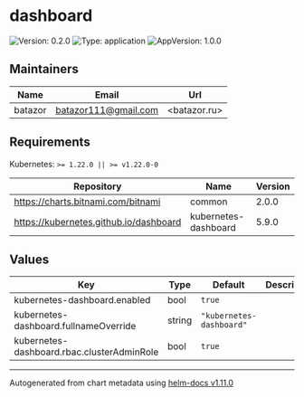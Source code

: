 # dashboard

![Version: 0.2.0](https://img.shields.io/badge/Version-0.2.0-informational?style=flat-square) ![Type: application](https://img.shields.io/badge/Type-application-informational?style=flat-square) ![AppVersion: 1.0.0](https://img.shields.io/badge/AppVersion-1.0.0-informational?style=flat-square)

## Maintainers

| Name | Email | Url |
| ---- | ------ | --- |
| batazor | <batazor111@gmail.com> | <batazor.ru> |

## Requirements

Kubernetes: `>= 1.22.0 || >= v1.22.0-0`

| Repository | Name | Version |
|------------|------|---------|
| https://charts.bitnami.com/bitnami | common | 2.0.0 |
| https://kubernetes.github.io/dashboard | kubernetes-dashboard | 5.9.0 |

## Values

| Key | Type | Default | Description |
|-----|------|---------|-------------|
| kubernetes-dashboard.enabled | bool | `true` |  |
| kubernetes-dashboard.fullnameOverride | string | `"kubernetes-dashboard"` |  |
| kubernetes-dashboard.rbac.clusterAdminRole | bool | `true` |  |

----------------------------------------------
Autogenerated from chart metadata using [helm-docs v1.11.0](https://github.com/norwoodj/helm-docs/releases/v1.11.0)
